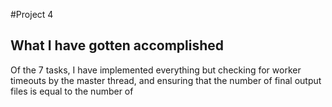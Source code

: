 #Project 4

## What I have gotten accomplished
Of the 7 tasks, I have implemented everything but checking for worker timeouts by the master thread, and ensuring that the number of 
final output files is equal to the number of 